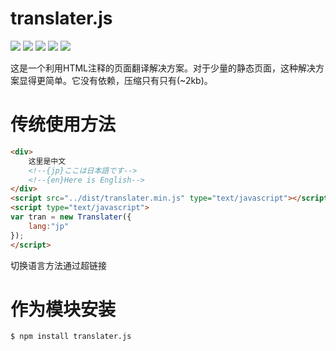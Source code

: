 # translater.js

[![](https://jaywcjlove.github.io/sb/ico/npm.svg)](https://www.npmjs.com/package/translater.js) [![](http://jaywcjlove.github.io/sb/ico/gulp-build-with.svg)](#) [![](http://jaywcjlove.github.io/sb/status/no-dependencies.svg)](#) [![](http://jaywcjlove.github.io/sb/status/stable.svg)](#) [![](https://jaywcjlove.github.io/sb/license/mit.svg)](#)

这是一个利用HTML注释的页面翻译解决方案。对于少量的静态页面，这种解决方案显得更简单。它没有依赖，压缩只有只有(~2kb)。

# 传统使用方法

```html
<div>
    这里是中文
    <!--{jp}ここは日本語です-->
    <!--{en}Here is English-->
</div>
<script src="../dist/translater.min.js" type="text/javascript"></script>
<script type="text/javascript">
var tran = new Translater({
    lang:"jp"
});
</script>
```

切换语言方法通过超链接

# 作为模块安装

```bash
$ npm install translater.js
```
